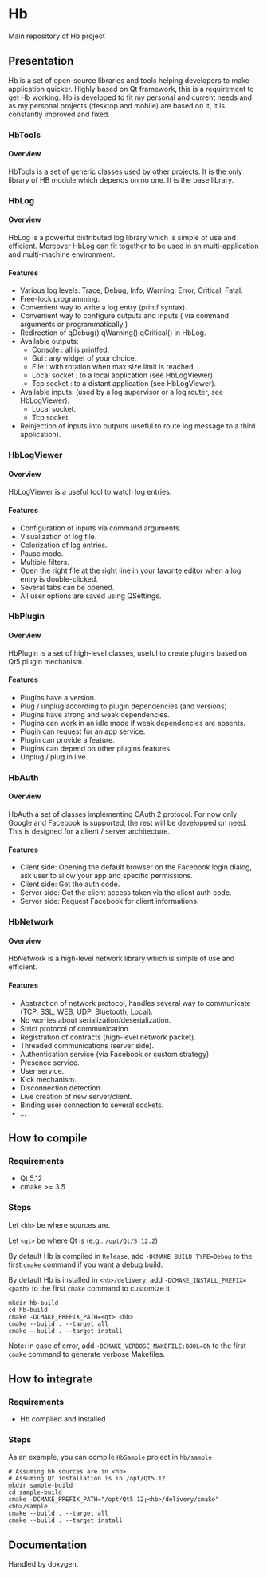 Hb
==

Main repository of Hb project

## Presentation

Hb is a set of open-source libraries and tools helping developers to make application quicker. Highly based on Qt framework, this is a requirement to get Hb working. Hb is developed to fit my personal and current needs and as my personal projects (desktop and mobile) are based on it, it is constantly improved and fixed.

### HbTools

#### Overview

HbTools is a set of generic classes used by other projects. It is the only library of HB module which depends on no one. It is the base library.

### HbLog

#### Overview

HbLog is a powerful distributed log library which is simple of use and efficient. Moreover HbLog can fit together to be used in an multi-application and multi-machine environment.

#### Features

- Various log levels: Trace, Debug, Info, Warning, Error, Critical, Fatal.
- Free-lock programming.
- Convenient way to write a log entry (printf syntax).
- Convenient way to configure outputs and inputs ( via command arguments or programmatically )
- Redirection of qDebug() qWarning() qCritical() in HbLog.
- Available outputs:
    - Console : all is printfed.
    - Gui : any widget of your choice.
    - File : with rotation when max size limit is reached.
    - Local socket : to a local application (see HbLogViewer).
    - Tcp socket : to a distant application (see HbLogViewer).
- Available inputs: (used by a log supervisor or a log router, see HbLogViewer).
    - Local socket.
    - Tcp socket.
- Reinjection of inputs into outputs (useful to route log message to a third application).

### HbLogViewer

#### Overview

HbLogViewer is a useful tool to watch log entries.

#### Features

- Configuration of inputs via command arguments.
- Visualization of log file.
- Colorization of log entries.
- Pause mode.
- Multiple filters.
- Open the right file at the right line in your favorite editor when a log entry is double-clicked.
- Several tabs can be opened.
- All user options are saved using QSettings.

### HbPlugin

#### Overview

HbPlugin is a set of high-level classes, useful to create plugins based on Qt5 plugin mechanism.

#### Features

- Plugins have a version.
- Plug / unplug according to plugin dependencies (and versions)
- Plugins have strong and weak dependencies.
- Plugins can work in an idle mode if weak dependencies are absents.
- Plugin can request for an app service.
- Plugin can provide a feature.
- Plugins can depend on other plugins features.
- Unplug / plug in live.

### HbAuth

#### Overview

HbAuth a set of classes implementing OAuth 2 protocol. For now only Google and Facebook is supported,
the rest will be developped on need. This is designed for a client / server architecture.

#### Features

- Client side: Opening the default browser on the Facebook login dialog, ask user to allow your app and specific permissions.
- Client side: Get the auth code.
- Server side: Get the client access token via the client auth code.
- Server side: Request Facebook for client informations.

### HbNetwork

#### Overview

HbNetwork is a high-level network library which is simple of use and efficient.

#### Features

- Abstraction of network protocol, handles several way to communicate (TCP, SSL, WEB, UDP, Bluetooth, Local).
- No worries about serialization/deserialization.
- Strict protocol of communication.
- Registration of contracts (high-level network packet).
- Threaded communications (server side).
- Authentication service (via Facebook or custom strategy).
- Presence service.
- User service.
- Kick mechanism.
- Disconnection detection.
- Live creation of new server/client.
- Binding user connection to several sockets.
- ...

## How to compile

### Requirements

- Qt 5.12
- cmake >= 3.5

### Steps

Let `<hb>` be where sources are.

Let `<qt>` be where Qt is (e.g.: `/opt/Qt/5.12.2`)

By default Hb is compiled in `Release`,
add `-DCMAKE_BUILD_TYPE=Debug` to the first `cmake` command if you want a debug build.

By default Hb is installed in `<hb>/delivery`,
add `-DCMAKE_INSTALL_PREFIX=<path>` to the first `cmake` command to customize it.

```
mkdir hb-build
cd hb-build
cmake -DCMAKE_PREFIX_PATH=<qt> <hb>
cmake --build . --target all
cmake --build . --target install
```

Note: in case of error, add `-DCMAKE_VERBOSE_MAKEFILE:BOOL=ON` to the first `cmake` command to generate verbose Makefiles.

## How to integrate

### Requirements

- Hb compiled and installed

### Steps

As an example, you can compile `HbSample` project in `hb/sample`
```
# Assuming hb sources are in <hb>
# Assuming Qt installation is in /opt/Qt5.12
mkdir sample-build
cd sample-build
cmake -DCMAKE_PREFIX_PATH="/opt/Qt5.12;<hb>/delivery/cmake" <hb>/sample
cmake --build . --target all
cmake --build . --target install
```

## Documentation

Handled by doxygen.
